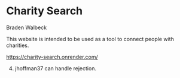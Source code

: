 # Charity Search
Braden Walbeck

This website is intended to be used as a tool to connect people with charities. 

https://charity-search.onrender.com/

4. jhoffman37 can handle rejection.